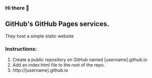 ### Hi there 👋

<!--
**thegilliy/thegilliy** is a ✨ _special_ ✨ repository because its `README.md` (this file) appears on your GitHub profile.

Here are some ideas to get you started:

- 🔭 I’m currently working on ...
- 🌱 I’m currently learning ...
- 👯 I’m looking to collaborate on ...
- 🤔 I’m looking for help with ...
- 💬 Ask me about ...
- 📫 How to reach me: ...
- 😄 Pronouns: ...
- ⚡ Fun fact: ...
-->


## GitHub's GitHub Pages services. 
They host a simple static website

### Instructions:
1. Create a public repository on GitHub named [username].github.io
2. Add an index.html file to the root of the repo.
3. http://[username].github.io
